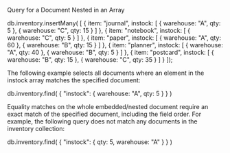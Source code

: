 Query for a Document Nested in an Array

db.inventory.insertMany( [
{ item: "journal", instock: [ { warehouse: "A", qty: 5 }, { warehouse: "C", qty: 15 } ] },
{ item: "notebook", instock: [ { warehouse: "C", qty: 5 } ] },
{ item: "paper", instock: [ { warehouse: "A", qty: 60 }, { warehouse: "B", qty: 15 } ] },
{ item: "planner", instock: [ { warehouse: "A", qty: 40 }, { warehouse: "B", qty: 5 } ] },
{ item: "postcard", instock: [ { warehouse: "B", qty: 15 }, { warehouse: "C", qty: 35 } ] }
]);

The following example selects all documents where an element in the instock array matches the specified document:

db.inventory.find( { "instock": { warehouse: "A", qty: 5 } } )

Equality matches on the whole embedded/nested document require an exact match of the specified document, including the field order. For example, the following query does not match any documents in the inventory collection:

db.inventory.find( { "instock": { qty: 5, warehouse: "A" } } )
